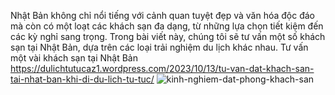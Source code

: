 Nhật Bản không chỉ nổi tiếng với cảnh quan tuyệt đẹp và văn hóa độc đáo mà còn có một loạt các khách sạn đa dạng, từ những lựa chọn tiết kiệm đến các kỳ nghỉ sang trọng. Trong bài viết này, chúng tôi sẽ tư vấn một số khách sạn tại Nhật Bản, dựa trên các loại trải nghiệm du lịch khác nhau.
Tư vấn một vài khách sạn tại Nhật Bản
https://dulichtutucaz1.wordpress.com/2023/10/13/tu-van-dat-khach-san-tai-nhat-ban-khi-di-du-lich-tu-tuc/
![kinh-nghiem-dat-phong-khach-san](https://github.com/Dulichtutucaz/KhachSanNhatBan/assets/147737894/f8654148-d29a-4133-88ae-c9bd5ff95d9e)
